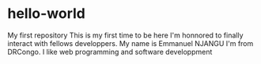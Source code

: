 # hello-world
My first repository
This is my first time to be here I'm honnored to finally interact with fellows developpers.
My name is Emmanuel NJANGU I'm from DRCongo.
 I like web programming and software developpment
